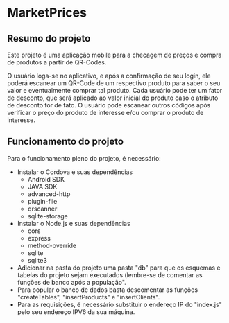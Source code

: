 # MarketPrices

## Resumo do projeto

Este projeto é uma aplicação mobile para a checagem de preços e compra de produtos a partir de QR-Codes.

O usuário loga-se no aplicativo, e após a confirmação de seu login, ele poderá escanear um QR-Code de um respectivo produto para saber o seu valor e eventualmente comprar tal produto. Cada usuário pode ter um fator de desconto, que será aplicado ao valor inicial do produto caso o atributo de desconto for de fato. O usuário pode escanear outros códigos após verificar o preço do produto de interesse e/ou comprar o produto de interesse.

## Funcionamento do projeto

Para o funcionamento pleno do projeto, é necessário:

<ul>
<li> Instalar o Cordova e suas dependências <ul>
  <li>Android SDK</li>
  <li>JAVA SDK</li>
  <li>advanced-http</li>
  <li>plugin-file</li>
  <li>qrscanner</li>
  <li>sqlite-storage</li> </ul> </li>
<li> Instalar o Node.js e suas dependências <ul>
  <li>cors</li>
  <li>express</li>
  <li>method-override</li>
  <li>sqlite</li>
  <li>sqlite3</li> </ul> </li>
<li> Adicionar na pasta do projeto uma pasta "db" para que os esquemas e tabelas do projeto sejam executados (lembre-se de comentar as funções de banco após a população". </li>
<li> Para popular o banco de dados basta descomentar as funções "createTables", "insertProducts" e "insertClients". </li>
<li> Para as requisições, é necessário substituir o endereço IP do "index.js" pelo seu endereço IPV6 da sua máquina. </li>
  </ul>


